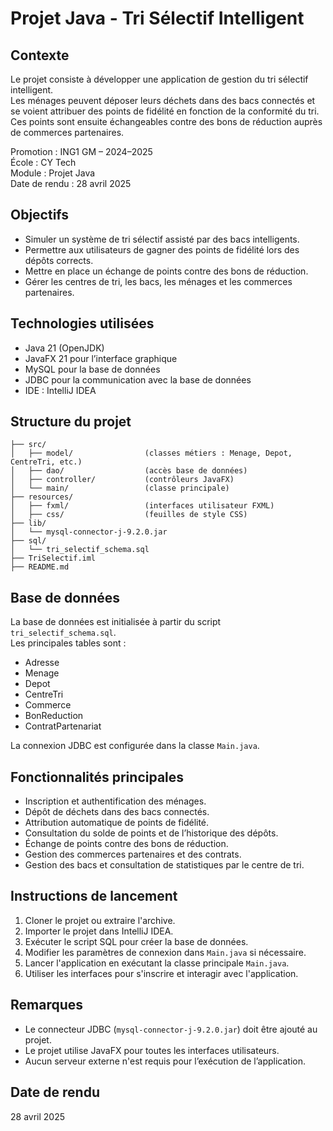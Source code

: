 # Projet Java - Tri Sélectif Intelligent

## Contexte
Le projet consiste à développer une application de gestion du tri sélectif intelligent.  
Les ménages peuvent déposer leurs déchets dans des bacs connectés et se voient attribuer des points de fidélité en fonction de la conformité du tri. Ces points sont ensuite échangeables contre des bons de réduction auprès de commerces partenaires.

Promotion : ING1 GM – 2024–2025  
École : CY Tech  
Module : Projet Java  
Date de rendu : 28 avril 2025

## Objectifs
- Simuler un système de tri sélectif assisté par des bacs intelligents.
- Permettre aux utilisateurs de gagner des points de fidélité lors des dépôts corrects.
- Mettre en place un échange de points contre des bons de réduction.
- Gérer les centres de tri, les bacs, les ménages et les commerces partenaires.

## Technologies utilisées
- Java 21 (OpenJDK)
- JavaFX 21 pour l’interface graphique
- MySQL pour la base de données
- JDBC pour la communication avec la base de données
- IDE : IntelliJ IDEA

## Structure du projet

```TriSelectif/
├── src/
│   ├── model/                (classes métiers : Menage, Depot, CentreTri, etc.)
│   ├── dao/                  (accès base de données)
│   ├── controller/           (contrôleurs JavaFX)
│   └── main/                 (classe principale)
├── resources/
│   ├── fxml/                 (interfaces utilisateur FXML)
│   ├── css/                  (feuilles de style CSS)
├── lib/
│   └── mysql-connector-j-9.2.0.jar
├── sql/
│   └── tri_selectif_schema.sql
├── TriSelectif.iml
├── README.md
```

## Base de données

La base de données est initialisée à partir du script `tri_selectif_schema.sql`.  
Les principales tables sont :
- Adresse
- Menage
- Depot
- CentreTri
- Commerce
- BonReduction
- ContratPartenariat

La connexion JDBC est configurée dans la classe `Main.java`.

## Fonctionnalités principales
- Inscription et authentification des ménages.
- Dépôt de déchets dans des bacs connectés.
- Attribution automatique de points de fidélité.
- Consultation du solde de points et de l’historique des dépôts.
- Échange de points contre des bons de réduction.
- Gestion des commerces partenaires et des contrats.
- Gestion des bacs et consultation de statistiques par le centre de tri.

## Instructions de lancement
1. Cloner le projet ou extraire l'archive.
2. Importer le projet dans IntelliJ IDEA.
3. Exécuter le script SQL pour créer la base de données.
4. Modifier les paramètres de connexion dans `Main.java` si nécessaire.
5. Lancer l'application en exécutant la classe principale `Main.java`.
6. Utiliser les interfaces pour s'inscrire et interagir avec l'application.


## Remarques
- Le connecteur JDBC (`mysql-connector-j-9.2.0.jar`) doit être ajouté au projet.
- Le projet utilise JavaFX pour toutes les interfaces utilisateurs.
- Aucun serveur externe n'est requis pour l’exécution de l’application.

## Date de rendu
28 avril 2025

